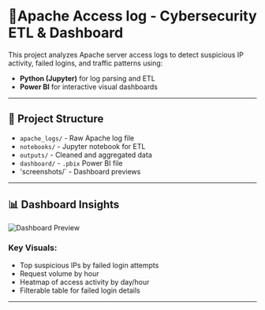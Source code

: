 # 🔐Apache Access log - Cybersecurity ETL & Dashboard

This project analyzes Apache server access logs to detect suspicious IP activity, failed logins, and traffic patterns using:
- **Python (Jupyter)** for log parsing and ETL
- **Power BI** for interactive visual dashboards

---

## 📂 Project Structure

- `apache_logs/` - Raw Apache log file
- `notebooks/` - Jupyter notebook for ETL
-  `outputs/` - Cleaned and aggregated data
-  `dashboard/` - `.pbix` Power BI file
-  'screenshots/` - Dashboard previews

---

## 📊 Dashboard Insights

![Dashboard Preview]()

### Key Visuals:
- Top suspicious IPs by failed login attempts
- Request volume by hour
- Heatmap of access activity by day/hour
- Filterable table for failed login details

---

## 

